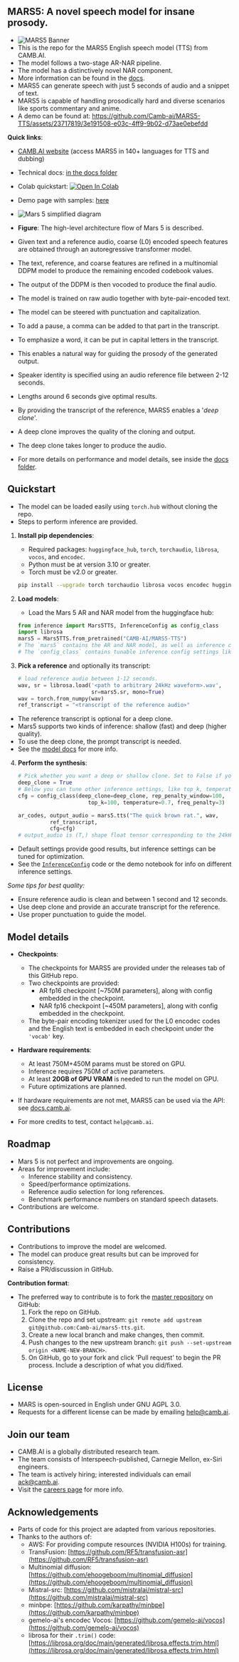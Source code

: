 ## MARS5: A novel speech model for insane prosody.
- ![MARS5 Banner](assets/github-banner.png)
- This is the repo for the MARS5 English speech model (TTS) from CAMB.AI.
- The model follows a two-stage AR-NAR pipeline.
- The model has a distinctively novel NAR component.
- More information can be found in the [docs](docs/architecture.md).
- MARS5 can generate speech with just 5 seconds of audio and a snippet of text.
- MARS5 is capable of handling prosodically hard and diverse scenarios like sports commentary and anime.
- A demo can be found at: 
   https://github.com/Camb-ai/MARS5-TTS/assets/23717819/3e191508-e03c-4ff9-9b02-d73ae0ebefdd

**Quick links**:
- [CAMB.AI website](https://camb.ai/) (access MARS5 in 140+ languages for TTS and dubbing)
- Technical docs: [in the docs folder](docs/architecture.md)
- Colab quickstart: <a target="_blank" href="https://colab.research.google.com/github/Camb-ai/mars5-tts/blob/master/mars5_demo.ipynb"><img src="https://colab.research.google.com/assets/colab-badge.svg" alt="Open In Colab"/></a>
- Demo page with samples: [here](https://6b1a3a8e53ae.ngrok.app/)

- ![Mars 5 simplified diagram](docs/assets/simplified_diagram.png)
- **Figure**: The high-level architecture flow of Mars 5 is described.
- Given text and a reference audio, coarse (L0) encoded speech features are obtained through an autoregressive transformer model.
- The text, reference, and coarse features are refined in a multinomial DDPM model to produce the remaining encoded codebook values.
- The output of the DDPM is then vocoded to produce the final audio.
- The model is trained on raw audio together with byte-pair-encoded text.
- The model can be steered with punctuation and capitalization.
- To add a pause, a comma can be added to that part in the transcript.
- To emphasize a word, it can be put in capital letters in the transcript.
- This enables a natural way for guiding the prosody of the generated output.
- Speaker identity is specified using an audio reference file between 2-12 seconds.
- Lengths around 6 seconds give optimal results.
- By providing the transcript of the reference, MARS5 enables a '_deep clone_'.
- A deep clone improves the quality of the cloning and output.
- The deep clone takes longer to produce the audio.
- For more details on performance and model details, see inside the [docs folder](docs/architecture.md).

## Quickstart
- The model can be loaded easily using `torch.hub` without cloning the repo.
- Steps to perform inference are provided.

1. **Install pip dependencies**: 
   - Required packages: `huggingface_hub`, `torch`, `torchaudio`, `librosa`, `vocos`, and `encodec`.
   - Python must be at version 3.10 or greater.
   - Torch must be v2.0 or greater.
   ```bash
   pip install --upgrade torch torchaudio librosa vocos encodec huggingface_hub
   ```

2. **Load models**: 
   - Load the Mars 5 AR and NAR model from the huggingface hub:
   ```python
   from inference import Mars5TTS, InferenceConfig as config_class
   import librosa
   mars5 = Mars5TTS.from_pretrained("CAMB-AI/MARS5-TTS")
   # The `mars5` contains the AR and NAR model, as well as inference code.
   # The `config_class` contains tunable inference config settings like temperature.
   ```

3. **Pick a reference** and optionally its transcript:
   ```python
   # load reference audio between 1-12 seconds.
   wav, sr = librosa.load('<path to arbitrary 24kHz waveform>.wav', 
                          sr=mars5.sr, mono=True)
   wav = torch.from_numpy(wav)
   ref_transcript = "<transcript of the reference audio>"
   ```
- The reference transcript is optional for a deep clone.
- Mars5 supports two kinds of inference: shallow (fast) and deep (higher quality).
- To use the deep clone, the prompt transcript is needed.
- See the [model docs](docs/architecture.md) for more info.

4. **Perform the synthesis**:
   ```python
   # Pick whether you want a deep or shallow clone. Set to False if you don't know prompt transcript or want fast inference. Set to True if you know transcript and want highest quality.
   deep_clone = True 
   # Below you can tune other inference settings, like top_k, temperature, top_p, etc...
   cfg = config_class(deep_clone=deep_clone, rep_penalty_window=100,
                         top_k=100, temperature=0.7, freq_penalty=3)

   ar_codes, output_audio = mars5.tts("The quick brown rat.", wav, 
             ref_transcript,
             cfg=cfg)
   # output_audio is (T,) shape float tensor corresponding to the 24kHz output audio.
   ```
- Default settings provide good results, but inference settings can be tuned for optimization.
- See the [`InferenceConfig`](inference.py) code or the demo notebook for info on different inference settings.

_Some tips for best quality:_
- Ensure reference audio is clean and between 1 second and 12 seconds.
- Use deep clone and provide an accurate transcript for the reference.
- Use proper punctuation to guide the model.

## Model details
- **Checkpoints**: 
   - The checkpoints for MARS5 are provided under the releases tab of this GitHub repo.
   - Two checkpoints are provided:
     - AR fp16 checkpoint [~750M parameters], along with config embedded in the checkpoint.
     - NAR fp16 checkpoint [~450M parameters], along with config embedded in the checkpoint.
   - The byte-pair encoding tokenizer used for the L0 encodec codes and the English text is embedded in each checkpoint under the `'vocab'` key.

- **Hardware requirements**:
   - At least 750M+450M params must be stored on GPU.
   - Inference requires 750M of active parameters.
   - At least **20GB of GPU VRAM** is needed to run the model on GPU.
   - Future optimizations are planned.

- If hardware requirements are not met, MARS5 can be used via the API: see [docs.camb.ai](https://docs.camb.ai/).
- For more credits to test, contact `help@camb.ai`.

## Roadmap
- Mars 5 is not perfect and improvements are ongoing.
- Areas for improvement include:
   - Inference stability and consistency.
   - Speed/performance optimizations.
   - Reference audio selection for long references.
   - Benchmark performance numbers on standard speech datasets.
- Contributions are welcome.

## Contributions
- Contributions to improve the model are welcomed.
- The model can produce great results but can be improved for consistency.
- Raise a PR/discussion in GitHub.

**Contribution format**:
- The preferred way to contribute is to fork the [master repository](https://github.com/Camb-ai/mars5-tts) on GitHub:
   1. Fork the repo on GitHub.
   2. Clone the repo and set upstream: `git remote add upstream git@github.com:Camb-ai/mars5-tts.git`.
   3. Create a new local branch and make changes, then commit.
   4. Push changes to the new upstream branch: `git push --set-upstream origin <NAME-NEW-BRANCH>`.
   5. On GitHub, go to your fork and click 'Pull request' to begin the PR process. Include a description of what you did/fixed.

## License
- MARS is open-sourced in English under GNU AGPL 3.0.
- Requests for a different license can be made by emailing help@camb.ai.

## Join our team
- CAMB.AI is a globally distributed research team.
- The team consists of Interspeech-published, Carnegie Mellon, ex-Siri engineers.
- The team is actively hiring; interested individuals can email ack@camb.ai.
- Visit the [careers page](https://www.camb.ai/careers) for more info.

## Acknowledgements
- Parts of code for this project are adapted from various repositories.
- Thanks to the authors of:
   - AWS: For providing compute resources (NVIDIA H100s) for training.
   - TransFusion: [https://github.com/RF5/transfusion-asr](https://github.com/RF5/transfusion-asr)
   - Multinomial diffusion: [https://github.com/ehoogeboom/multinomial_diffusion](https://github.com/ehoogeboom/multinomial_diffusion)
   - Mistral-src: [https://github.com/mistralai/mistral-src](https://github.com/mistralai/mistral-src)
   - minbpe: [https://github.com/karpathy/minbpe](https://github.com/karpathy/minbpe)
   - gemelo-ai's encodec Vocos: [https://github.com/gemelo-ai/vocos](https://github.com/gemelo-ai/vocos)
   - librosa for their `.trim()` code: [https://librosa.org/doc/main/generated/librosa.effects.trim.html](https://librosa.org/doc/main/generated/librosa.effects.trim.html)